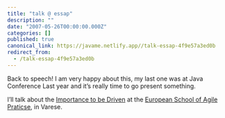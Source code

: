 ```yaml
---
title: "talk @ essap"
description: ""
date: "2007-05-26T00:00:00.000Z"
categories: []
published: true
canonical_link: https://javame.netlify.app//talk-essap-4f9e57a3ed0b
redirect_from:
  - /talk-essap-4f9e57a3ed0b
---
```


Back to speech! I am very happy about this, my last one was at Java Conference Last year and it’s really time to go present something.

I’ll talk about the [Importance to be Driven](http://essap.dicom.uninsubria.it/pmwiki.php?n=Main.AntonioTerrenoDriven) at the [European School of Agile Praticse](http://essap.dicom.uninsubria.it/pmwiki.php?n=Main.Programme), in Varese.
